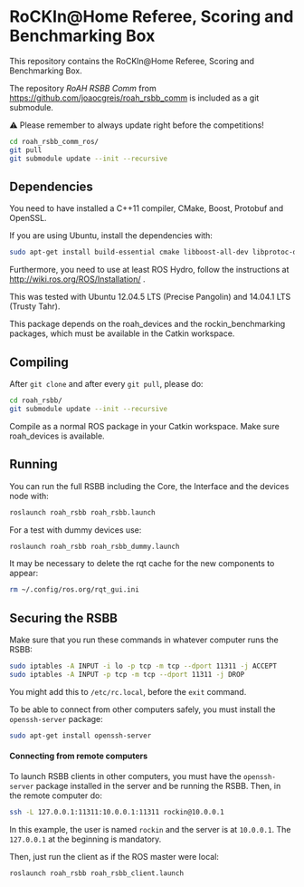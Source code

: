 RoCKIn@Home Referee, Scoring and Benchmarking Box
=================================================

This repository contains the RoCKIn@Home Referee, Scoring and Benchmarking Box.

The repository *RoAH RSBB Comm* from https://github.com/joaocgreis/roah_rsbb_comm
is included as a git submodule.

:warning: Please remember to always update right before the competitions!
```bash
cd roah_rsbb_comm_ros/
git pull
git submodule update --init --recursive
```


## Dependencies

You need to have installed a C++11 compiler, CMake, Boost, Protobuf
and OpenSSL.

If you are using Ubuntu, install the dependencies with:
```bash
sudo apt-get install build-essential cmake libboost-all-dev libprotoc-dev protobuf-compiler libssl-dev
```

Furthermore, you need to use at least ROS Hydro, follow the
instructions at http://wiki.ros.org/ROS/Installation/ .

This was tested with Ubuntu 12.04.5 LTS (Precise Pangolin) and
14.04.1 LTS (Trusty Tahr).

This package depends on the roah_devices and the rockin_benchmarking
packages, which must be available in the Catkin workspace.


## Compiling

After `git clone` and after every `git pull`, please do:
```bash
cd roah_rsbb/
git submodule update --init --recursive
```

Compile as a normal ROS package in your Catkin workspace. Make sure
roah_devices is available.


## Running

You can run the full RSBB including the Core, the Interface and the
devices node with:
```bash
roslaunch roah_rsbb roah_rsbb.launch
```

For a test with dummy devices use:
```bash
roslaunch roah_rsbb roah_rsbb_dummy.launch
```

It may be necessary to delete the rqt cache for the new components to
appear:
```bash
rm ~/.config/ros.org/rqt_gui.ini
```


## Securing the RSBB

Make sure that you run these commands in whatever computer runs the RSBB:
```bash
sudo iptables -A INPUT -i lo -p tcp -m tcp --dport 11311 -j ACCEPT
sudo iptables -A INPUT -p tcp -m tcp --dport 11311 -j DROP
```

You might add this to `/etc/rc.local`, before the `exit` command.

To be able to connect from other computers safely, you must install
the `openssh-server` package:
```bash
sudo apt-get install openssh-server
```


#### Connecting from remote computers

To launch RSBB clients in other computers, you must have the
`openssh-server` package installed in the server and be running the
RSBB. Then, in the remote computer do:
```bash
ssh -L 127.0.0.1:11311:10.0.0.1:11311 rockin@10.0.0.1
```

In this example, the user is named `rockin` and the server is at
`10.0.0.1`. The `127.0.0.1` at the beginning is mandatory.

Then, just run the client as if the ROS master were local:
```bash
roslaunch roah_rsbb roah_rsbb_client.launch
```
